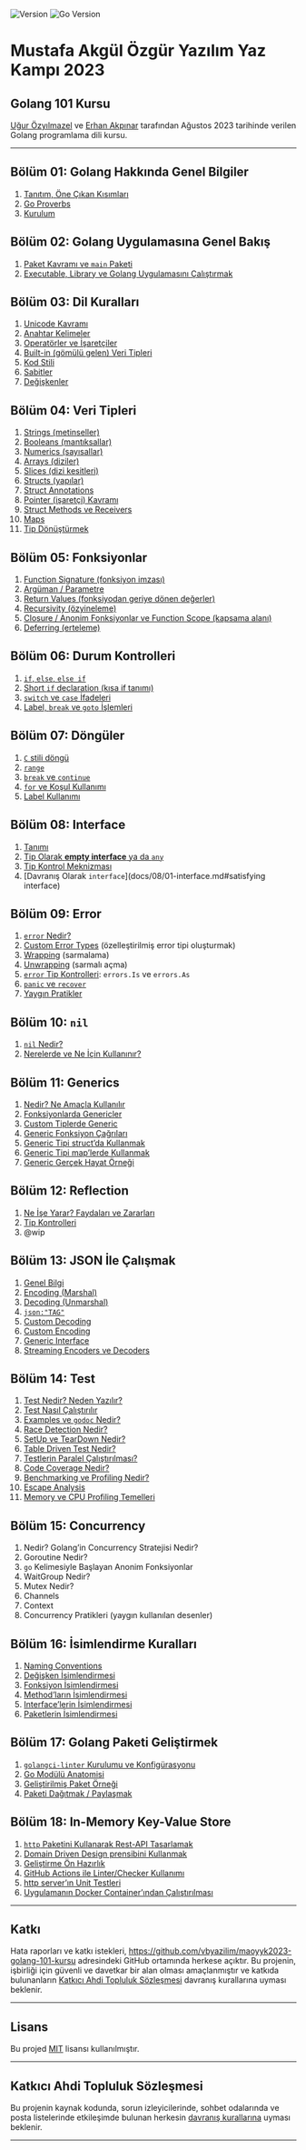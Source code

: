 ![Version](https://img.shields.io/badge/version-0.0.0-orange.svg?style=for-the-badge)
![Go Version](https://img.shields.io/badge/go-1.20.6-orange.svg?style=for-the-badge)

# Mustafa Akgül Özgür Yazılım Yaz Kampı 2023

## Golang 101 Kursu

[Uğur Özyılmazel][vigo] ve [Erhan Akpınar][erhan] tarafından Ağustos 2023 tarihinde verilen
Golang programlama dili kursu.

---

## Bölüm 01: Golang Hakkında Genel Bilgiler

1. [Tanıtım, Öne Çıkan Kısımları](docs/01/01-tanitim.md)
1. [Go Proverbs](docs/01/02-proverbs.md)
1. [Kurulum](docs/01/03-kurulum.md)

## Bölüm 02: Golang Uygulamasına Genel Bakış

1. [Paket Kavramı ve `main` Paketi](docs/02/01-paket-kavrami.md)
1. [Executable, Library ve Golang Uygulamasını Çalıştırmak](docs/02/02-executable-lib-run.md)

## Bölüm 03: Dil Kuralları

1. [Unicode Kavramı](docs/03/01-dil-kurallari.md#unicode)
1. [Anahtar Kelimeler](docs/03/01-dil-kurallari.md#anahtar-kelimeler)
1. [Operatörler ve İşaretçiler](docs/03/01-dil-kurallari.md#operat%C3%B6rler-ve-i%CC%87%C5%9Faret%C3%A7iler)
1. [Built-in (gömülü gelen) Veri Tipleri](docs/03/01-dil-kurallari.md#built-in-veri-tipleri)
1. [Kod Stili](docs/03/01-dil-kurallari.md#kod-stili)
1. [Sabitler](docs/03/02-sabitler.md)
1. [Değişkenler](docs/03/03-degiskenler.md)

## Bölüm 04: Veri Tipleri

1. [Strings (metinseller)](docs/04/01-string.md)
1. [Booleans (mantıksallar)](docs/04/02-bool.md)
1. [Numerics (sayısallar)](docs/04/03-numerics.md)
1. [Arrays (diziler)](docs/04/04-collections.md#array)
1. [Slices (dizi kesitleri)](docs/04/04-collections.md#slice)
1. [Structs (yapılar)](docs/04/05-struct.md)
1. [Struct Annotations](docs/04/05-struct-annotations.md)
1. [Pointer (işaretçi) Kavramı](docs/04/06-pointer.md)
1. [Struct Methods ve Receivers](docs/04/07-struct-methods-receivers.md)
1. [Maps](docs/04/08-map.md)
1. [Tip Dönüştürmek](docs/04/09-tip-donusturmek.md)

## Bölüm 05: Fonksiyonlar

1. [Function Signature (fonksiyon imzası)](docs/05/01-fonksiyonlar.md#signature)
1. [Argüman / Parametre](docs/05/01-fonksiyonlar.md#argumanlar)
1. [Return Values (fonksiyodan geriye dönen değerler)](docs/05/01-fonksiyonlar.md#return-values)
1. [Recursivity (özyineleme)](docs/05/01-fonksiyonlar.md#recursivity)
1. [Closure / Anonim Fonksiyonlar ve Function Scope (kapsama alanı)](docs/05/01-fonksiyonlar.md#closure)
1. [Deferring (erteleme)](docs/05/01-fonksiyonlar.md#defer)

## Bölüm 06: Durum Kontrolleri

1. [`if`, `else`, `else if`](docs/06/01-durum-koontrolleri-if.md)
1. [Short `if` declaration (kısa if tanımı)](docs/06/01-durum-koontrolleri-if.md#short-if)
1. [`switch` ve `case` İfadeleri](docs/06/02-durum-koontrolleri-switch.md)
1. [Label, `break` ve `goto` İşlemleri](docs/06/03-label-break-goto.md)

## Bölüm 07: Döngüler

1. [`C` stili döngü](docs/07/01-dongu.md#c-style)
1. [`range`](docs/07/01-dongu.md#range)
1. [`break` ve `continue`](docs/07/01-dongu.md#break-ve-continue)
1. [`for` ve Koşul Kullanımı](docs/07/01-dongu.md#for-ve-kosul)
1. [Label Kullanımı](docs/07/01-dongu.md#label-kullanimi)

## Bölüm 08: Interface

1. [Tanımı](docs/08/01-interface.md)
1. [Tip Olarak **empty interface** ya da `any`](docs/08/01-interface.md#empty-interface)
1. [Tip Kontrol Meknizması](docs/08/01-interface.md#tip-kontrol-mekanizmasi)
1. [Davranış Olarak `interface`](docs/08/01-interface.md#satisfying interface)

## Bölüm 09: Error

1. [`error` Nedir?](docs/09/01-error.md)
1. [Custom Error Types](docs/09/01-error.md#custom-error-types) (özelleştirilmiş error tipi oluşturmak)
1. [Wrapping](docs/09/01-error.md#wrapping) (sarmalama)
1. [Unwrapping](docs/09/01-error.md#unwrapping) (sarmalı açma)
1. [`error` Tip Kontrolleri](docs/09/01-error.md#tip-kontrolleri): `errors.Is` ve `errors.As`
1. [`panic` ve `recover`](docs/09/01-error.md#panic-ve-recover)
1. [Yaygın Pratikler](docs/09/01-error.md#yaygin-pratikler)

## Bölüm 10: `nil`

1. [`nil` Nedir?](docs/10/01-nil.md)
1. [Nerelerde ve Ne İçin Kullanınır?](docs/10/01-nil.md#nerelerde-kullanilir)

## Bölüm 11: Generics

1. [Nedir? Ne Amaçla Kullanılır](docs/11/01-generics.md)
1. [Fonksiyonlarda Genericler](docs/11/01-generics.md#fonksiyonlarda-genericler)
1. [Custom Tiplerde Generic](docs/11/01-generics.md#custom-tiplerde-genericler)
1. [Generic Fonksiyon Çağrıları](docs/11/01-generics.md#generic-fonksiyon-cagrilari)
1. [Generic Tipi struct’da Kullanmak](docs/11/01-generics.md#generic-tipi-structlarda-kullanmak)
1. [Generic Tipi map’lerde Kullanmak](docs/11/01-generics.md#generic-tipleri-maplerde-kullanmak)
1. [Generic Gerçek Hayat Örneği](docs/11/01-generics.md#generic-gercek-hayat-ornegi)

## Bölüm 12: Reflection

1. [Ne İşe Yarar? Faydaları ve Zararları](docs/12/01-reflection.md)
1. [Tip Kontrolleri](docs/12/01-reflection.md)
1. @wip

## Bölüm 13: JSON İle Çalışmak

1. [Genel Bilgi](docs/13/01-json-ile-calismak.md)
1. [Encoding (Marshal)](docs/13/01-json-ile-calismak.md#encodingjson-marshal)
1. [Decoding (Unmarshal)](docs/13/01-json-ile-calismak.md#encodingjson-unmarshal)
1. [`json:"TAG"`](docs/13/01-json-ile-calismak.md#jsonfield-tagi)
1. [Custom Decoding](docs/13/01-json-ile-calismak.md#custom-decoding)
1. [Custom Encoding](docs/13/01-json-ile-calismak.md#custom-encoding)
1. [Generic Interface](docs/13/01-json-ile-calismak.md#generic-interface)
1. [Streaming Encoders ve Decoders](docs/13/01-json-ile-calismak.md#streaming)

## Bölüm 14: Test

1. [Test Nedir? Neden Yazılır?](docs/14/01-test.md)
1. [Test Nasıl Çalıştırılır](docs/14/01-test.md)
1. [Examples ve `godoc` Nedir?](docs/14/01-test.md)
1. [Race Detection Nedir?](docs/14/01-test.md)
1. [SetUp ve TearDown Nedir?](docs/14/01-test.md)
1. [Table Driven Test Nedir?](docs/14/02-table-driven-test.md)
1. [Testlerin Paralel Çalıştırılması?](docs/14/02-test.md)
1. [Code Coverage Nedir?](docs/14/03-test-coverage.md)
1. [Benchmarking ve Profiling Nedir?](docs/14/04-profiling.md)
1. [Escape Analysis](docs/14/04-profiling.md)
1. [Memory ve CPU Profiling Temelleri](docs/14/04-profiling.md)

## Bölüm 15: Concurrency

1. Nedir? Golang’in Concurrency Stratejisi Nedir?
1. Goroutine Nedir?
1. `go` Kelimesiyle Başlayan Anonim Fonksiyonlar
1. WaitGroup Nedir?
1. Mutex Nedir?
1. Channels
1. Context
1. Concurrency Pratikleri (yaygın kullanılan desenler)

## Bölüm 16: İsimlendirme Kuralları

1. [Naming Conventions](docs/16/01-naming-conventions.md)
1. [Değişken İsimlendirmesi](docs/16/01-naming-conventions.md#degisken-adlari)
1. [Fonksiyon İsimlendirmesi](docs/16/01-naming-conventions.md#fonksiyon-adlari)
1. [Method’ların İsimlendirmesi](docs/16/01-naming-conventions.md#metod-adlari)
1. [Interface’lerin İsimlendirmesi](docs/16/01-naming-conventions.md#interface-adlari)
1. [Paketlerin İsimlendirmesi](docs/16/01-naming-conventions.md#paket-adlari)

## Bölüm 17: Golang Paketi Geliştirmek

1. [`golangci-linter` Kurulumu ve Konfigürasyonu](docs/17/01-kurulumlar.md)
1. [Go Modülü Anatomisi](docs/17/02-go-modul-anotomisi.md)
1. [Geliştirilmiş Paket Örneği](docs/17/03-ornek-paket.md)
1. [Paketi Dağıtmak / Paylaşmak](docs/17/04-paketi-dagitmak.md)

## Bölüm 18: In-Memory Key-Value Store

1. [`http` Paketini Kullanarak Rest-API Tasarlamak](docs/18/01-http-paketi.md)
1. [Domain Driven Design prensibini Kullanmak](docs/18/02-ddd-basics.md)
1. [Geliştirme Ön Hazırlık](docs/18/03-development.md)
1. [GitHub Actions ile Linter/Checker Kullanımı](docs/18/03-development.md)
1. [http server’ın Unit Testleri](docs/18/04-testing.md)
1. [Uygulamanın Docker Container’ından Çalıştırılması](docs/18/05-docker.md)

---

## Katkı

Hata raporları ve katkı istekleri,
https://github.com/vbyazilim/maoyyk2023-golang-101-kursu adresindeki GitHub
ortamında herkese açıktır. Bu projenin, işbirliği için güvenli ve davetkar bir
alan olması amaçlanmıştır ve katkıda bulunanların [Katkıcı Ahdi Topluluk
Sözleşmesi][COC] davranış kurallarına uyması beklenir.

---

## Lisans

Bu projed [MIT](https://opensource.org/licenses/MIT) lisansı kullanılmıştır.

---

## Katkıcı Ahdi Topluluk Sözleşmesi

Bu projenin kaynak kodunda, sorun izleyicilerinde, sohbet odalarında ve posta
listelerinde etkileşimde bulunan herkesin [davranış kurallarına][COC] uyması
beklenir.

---

[COC]:   https://github.com/vbyazilim/maoyyk2023-golang-101-kursu/blob/main/CODE_OF_CONDUCT.md
[vigo]:  https://github.com/vigo
[erhan]: https://github.com/erhanakp
